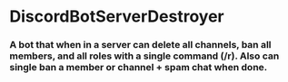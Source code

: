 # DiscordBotServerDestroyer
### A bot that when in a server can delete all channels, ban all members, and all roles with a single command (/r). Also can single ban a member or channel + spam chat when done.
